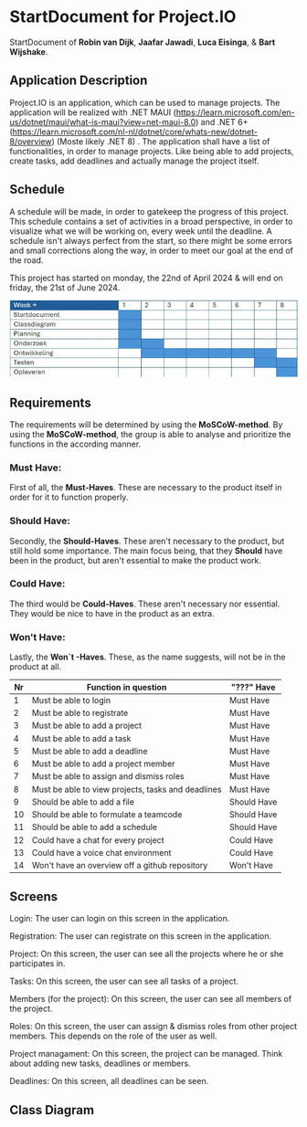 # StartDocument for Project.IO
StartDocument of **Robin van Dijk**, **Jaafar Jawadi**, **Luca Eisinga**, & **Bart Wijshake**.

## Application Description
Project.IO is an application, which can be used to manage projects. The application will be realized with .NET MAUI (https://learn.microsoft.com/en-us/dotnet/maui/what-is-maui?view=net-maui-8.0) and .NET 6+ (https://learn.microsoft.com/nl-nl/dotnet/core/whats-new/dotnet-8/overview) (Moste likely .NET 8) . 
The application shall have a list of functionalities, in order to manage projects.
 Like being able to add projects, create tasks, add deadlines and actually manage the project itself.
  
## Schedule
A schedule will be made, in order to gatekeep the progress of this project. This schedule contains a set of activities in a broad perspective, in order to visualize what we will be working on, every week until the deadline. A schedule isn't always perfect from the start, so there might be some errors and small corrections along the way, in order to meet our goal at the end of the road.

This project has started on monday, the 22nd of April 2024 & will end on friday, the 21st of June 2024.  

![Schedule](images/Planning_CHekkie.JPG)

## Requirements
The requirements will be determined by using the **MoSCoW-method**. By using the **MoSCoW-method**, the group is able to analyse and prioritize the functions in the according manner.

### Must Have:
First of all, the  **Must-Haves**. These are necessary to the product itself in order for it to function properly.

### Should Have:
Secondly, the  **Should-Haves**. These aren't necessary to the product, but still hold some importance. The main focus being, that they  **Should**  have been in the product, but aren't essential to make the product work.

### Could Have:
The third would be  **Could-Haves**. These aren't necessary nor essential. They would be nice to have in the product as an extra.

### Won't Have:
Lastly, the  **Won`t -Haves**. These, as the name suggests, will not be in the product at all.

|Nr  |Function in question  |"???" Have  |
|--|--|--|
|1  |Must be able to login  |Must Have  |
|2  |Must be able to registrate  |Must Have  |
|3  |Must be able to add a project  |Must Have  |
|4  |Must be able to add a task  |Must Have  |
|5  |Must be able to add a deadline  |Must Have  |
|6  |Must be able to add a project member  |Must Have  |
|7  |Must be able to assign and dismiss roles  |Must Have  |
|8  |Must be able to view projects, tasks and deadlines  |Must Have  |
|9  |Should be able to add a file   |Should Have  |
|10 |Should be able to formulate a teamcode  |Should Have  |
|11 |Should be able to add a schedule |Should Have  |
|12 |Could have a chat for every project  |Could Have  |
|13 |Could have a voice chat environment  |Could Have  |
|14 |Won't have an overview off a github repository  |Won't Have  |

## Screens

Login: The user can login on this screen in the application.

Registration: The user can registrate on this screen in the application.

Project: On this screen, the user can see all the projects where he or she participates in.

Tasks: On this screen, the user can see all tasks of a project.

Members (for the project): On this screen, the user can see all members of the project.

Roles: On this screen, the user can assign & dismiss roles from other project members. This depends on the role of the user as well.

Project managament: On this screen, the project can be managed. Think about adding new tasks, deadlines or members.

Deadlines: On this screen, all deadlines can be seen.

## Class Diagram